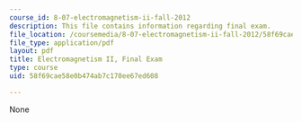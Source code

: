 ```yaml
---
course_id: 8-07-electromagnetism-ii-fall-2012
description: This file contains information regarding final exam.
file_location: /coursemedia/8-07-electromagnetism-ii-fall-2012/58f69cae58e0b474ab7c170ee67ed608_MIT8_07F12_finalexam.pdf
file_type: application/pdf
layout: pdf
title: Electromagnetism II, Final Exam
type: course
uid: 58f69cae58e0b474ab7c170ee67ed608

---
```

None